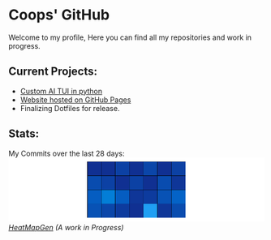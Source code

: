 # Coops' GitHub
Welcome to my profile, Here you can find all my repositories and work in progress. 

## Current Projects:
-  [Custom AI TUI in python](https://github.com/stcoops/enzo)
-  [Website hosted on GitHub Pages](https://stcoops.github.io/site)
-  Finalizing Dotfiles for release.

## Stats:
My Commits over the last 28 days:
![stcoops's GitHub stats](https://github.com/stcoops/HeatmapGenerator/blob/main/assets/heatmap.png)
*[HeatMapGen](https://github.com/stcoops/HeatmapGenerator) (A work in Progress)*